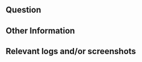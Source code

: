 ## Question
<!--- If the summary in the title is not enough, you can provide more information here. -->

## Other Information
<!--- Any other information -->

## Relevant logs and/or screenshots
<!--- Paste any relevant logs - please use code blocks (```) to format console output, logs, and code as it's very hard to read otherwise. -->
